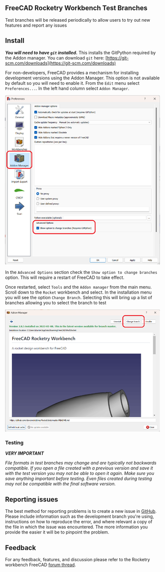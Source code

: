 ## FreeCAD Rocketry Workbench Test Branches

Test branches will be released periodically to allow users to try out new features and report any issues

## Install

**_You will need to have `git` installed._** This installs the GitPython required by the Addon manager. You can download `git` here: [https://git-scm.com/downloads](https://git-scm.com/downloads)

For non-developers, FreeCAD provides a mechanism for installing development versions using the Addon Manager. This option is not available by
default so you will need to enable it. From the `Edit` menu select `Preferences...`. In the left hand column select `Addon Manager`.

![Addon preferences dialog](Resources/addon_preferences.png)

In the `Advanced Options` section check the `Show option to change branches` option. This will require a restart of FreeCAD to take effect.

Once restarted, select `Tools` and the `Addon manager` from the main menu. Scroll down to the `Rocket` workbench and select. In the installation menu you
will see the option `Change Branch`. Selecting this will bring up a list of branches allowing you to select the branch to test

![Rocket Workbench dialog showing Change Branch option](Resources/addon_rwb.png)

### Testing

**_VERY IMPORTANT_**

*File formats in test branches may change and are typically not backwards compatible. If you open a file created with a previous version and save it
with the test version you may not be able to open it again. Make sure you save anything important before testing. Even files created during testing
may not be compatible with the final software version.*

## Reporting issues

The best method for reporting problems is to create a new issue in [GitHub](https://github.com/davesrocketshop/Rocket/issues). Please include information
such as the development branch you're using, instructions on how to reproduce the error, and where relevant a copy of the file in which the issue was encountered.
The more information you provide the easier it will be to pinpoint the problem.

## Feedback

For any feedback, features, and discussion please refer to the Rocketry workbench FreeCAD [forum thread](https://forum.freecadweb.org/viewtopic.php?f=8&t=54496).
